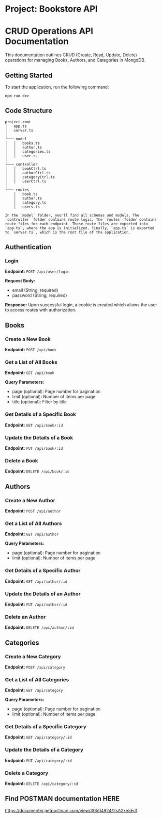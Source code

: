 
# Project: Bookstore API
# CRUD Operations API Documentation

This documentation outlines CRUD (Create, Read, Update, Delete) operations for managing Books, Authors, and Categories in MongoDB.

## Getting Started

To start the application, run the following command:

```
npm run dev
```

## Code Structure

```
project-root
│   app.ts
│   server.ts
│
└─── model
│   │   books.ts
│   │   author.ts
│   │   categories.ts
│   │   user.ts
│   
└─── controller
│   │   bookCtrl.ts
│   │   authorCtrl.ts
│   │   categoryCtrl.ts
│   │   userCtrl.ts
│
└─── routes
    │   book.ts
    │   author.ts
    │   category.ts
    │   users.ts

In the `model` folder, you'll find all schemas and models. The `controller` folder contains route logic. The `routes` folder contains route files for each endpoint. These route files are exported into `app.ts`, where the app is initialized. Finally, `app.ts` is exported to `server.ts`, which is the root file of the application.
```

## Authentication

### Login

**Endpoint:** `POST /api/user/login`

**Request Body:**
- email (String, required)
- password (String, required)

**Response:**
Upon successful login, a cookie is created which allows the user to access routes with authorization.

## Books

### Create a New Book

**Endpoint:** `POST /api/book`

### Get a List of All Books

**Endpoint:** `GET /api/book`

**Query Parameters:**
- page (optional): Page number for pagination
- limit (optional): Number of items per page
- title (optional): Filter by title


### Get Details of a Specific Book

**Endpoint:** `GET /api/book/:id`

### Update the Details of a Book

**Endpoint:** `PUT /api/book/:id`

### Delete a Book

**Endpoint:** `DELETE /api/book/:id`

## Authors

### Create a New Author

**Endpoint:** `POST /api/author`

### Get a List of All Authors

**Endpoint:** `GET /api/author`

**Query Parameters:**
- page (optional): Page number for pagination
- limit (optional): Number of items per page

### Get Details of a Specific Author

**Endpoint:** `GET /api/author/:id`

### Update the Details of an Author

**Endpoint:** `PUT /api/author/:id`

### Delete an Author

**Endpoint:** `DELETE /api/author/:id`

## Categories

### Create a New Category

**Endpoint:** `POST /api/category`

### Get a List of All Categories

**Endpoint:** `GET /api/category`

**Query Parameters:**
- page (optional): Page number for pagination
- limit (optional): Number of items per page

### Get Details of a Specific Category

**Endpoint:** `GET /api/category/:id`

### Update the Details of a Category

**Endpoint:** `PUT /api/category/:id`

### Delete a Category

**Endpoint:** `DELETE /api/category/:id`


## Find POSTMAN documentation HERE
https://documenter.getpostman.com/view/30504924/2sA2xe5Edf
